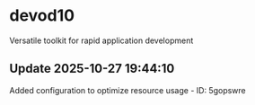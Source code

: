 # devod10
Versatile toolkit for rapid application development

## Update 2025-10-27 19:44:10
Added configuration to optimize resource usage - ID: 5gopswre

